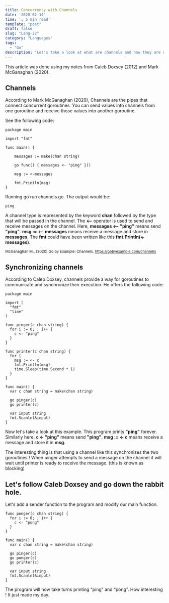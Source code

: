 ```yaml
---
title: Concurrency with Channels
date: '2020-02-14'
time: '☕️ 5 min read'
template: "post"
draft: false
slug: "Lang-22"
category: "Languages"
tags:
  - "Go"
description: "Let's take a look at what are channels and how they are used with Goroutines. All this with the help of Caleb Doxsey and Mark McGanaghan."
---
```


This article was done using my notes from Caleb Doxsey (2012) and Mark McGanaghan (2020).

## Channels

According to Mark McGanaghan (2020), Channels are the pipes that connect concurrent goroutines. You can send values into channels from one goroutine and receive those values into another goroutine.

See the following code: 
```
package main

import "fmt"

func main() {

    messages := make(chan string)

    go func() { messages <- "ping" }()

    msg := <-messages

    fmt.Println(msg)
}
```
Running go run channels.go. The output would be: 
```
ping
```

A channel type is represented by the keyword **chan** followed by the type that will be passed in the channel. The **<--** operator is used to send and receive messages on the channel. Here, **messages <-- "ping"** means send **"ping"**. **msg := <-- messages** means receive a message and store in **messages**. The **fmt** could have been written like this **fmt.Println(<-messages)**. 


<sub>McGanaghan M., (2020) Go by Example: Channels. https://gobyexample.com/channels</sub>

## Synchronizing channels

According to Caleb Doxsey, channels provide a way for goroutines to communicate and synchronize their execution. He offers the following code:

```
package main

import (
  "fmt"
  "time"
)

func pinger(c chan string) {
  for i := 0; ; i++ {
    c <- "ping"
  }
}

func printer(c chan string) {
  for {
    msg := <- c
    fmt.Println(msg)
    time.Sleep(time.Second * 1)
  }
}

func main() {
  var c chan string = make(chan string)

  go pinger(c)
  go printer(c)

  var input string
  fmt.Scanln(&input)
}
```
Now let's take a look at this example. This program prints **"ping"** forever.  
Similarly here, **c <- "ping"** means send **"ping"**. **msg := <- c** means receive a message and store it in **msg**. 

The interesting thing is that using a channel like this synchronizes the two goroutines ! 
When pinger attempts to send a message on the channel it will wait until printer is ready to receive the message. (this is known as blocking) 

## Let's follow Caleb Doxsey and go down the rabbit hole.

Let's add a sender function to the program and modify our main function. 

```
func ponger(c chan string) {
  for i := 0; ; i++ {
    c <- "pong"
  }
}

func main() {
  var c chan string = make(chan string)

  go pinger(c)
  go ponger(c)
  go printer(c)

  var input string
  fmt.Scanln(&input)
}
```

The program will now take turns printing “ping” and “pong”. 
How interesting ! It just made my day.